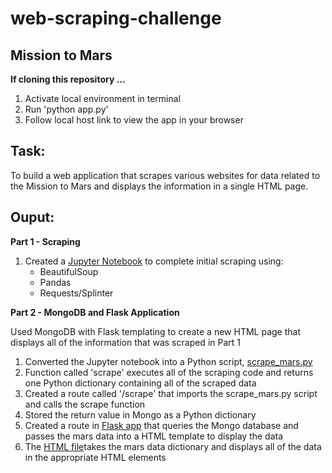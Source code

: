 # web-scraping-challenge

## Mission to Mars

**If cloning this repository ...**
1. Activate local environment in terminal
2. Run 'python app.py'
3. Follow local host link to view the app in your browser

## Task:
To build a web application that scrapes various websites for data related to the Mission to Mars and displays the information in a single HTML page. 

## Ouput:
**Part 1 - Scraping**
1. Created a [Jupyter Notebook](mission_to_mars.ipynb) to complete initial scraping using:
   - BeautifulSoup
   - Pandas
   - Requests/Splinter

**Part 2 - MongoDB and Flask Application**

Used MongoDB with Flask templating to create a new HTML page that displays all of the information that was scraped in Part 1

1. Converted the Jupyter notebook into a Python script, [scrape_mars.py](https://github.com/catherinesloan/web-scraping-challenge/blob/main/missions_to_mars/app/scrape_mars.py) 
2. Function called 'scrape' executes all of the scraping code and returns one Python dictionary containing all of the scraped data
3. Created a route called '/scrape' that imports the scrape_mars.py script and calls the scrape function
4. Stored the return value in Mongo as a Python dictionary
5. Created a route in [Flask app](https://github.com/catherinesloan/web-scraping-challenge/blob/main/missions_to_mars/app/app.py) that queries the Mongo database and passes the mars data into a HTML template to display the data
6. The [HTML file](https://github.com/catherinesloan/web-scraping-challenge/blob/main/missions_to_mars/app/templates/index.html)takes the mars data dictionary and displays all of the data in the appropriate HTML elements


